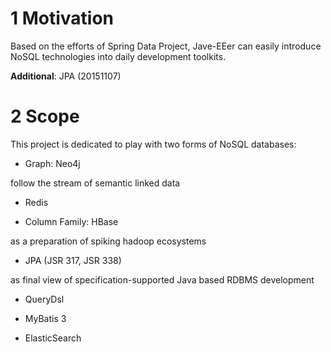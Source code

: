 # 1 Motivation
Based on the efforts of Spring Data Project, Jave-EEer can easily introduce NoSQL technologies into daily development toolkits.

**Additional**: JPA (20151107)

# 2 Scope
This project is dedicated to play with two forms of NoSQL databases:

+ Graph: Neo4j

follow the stream of semantic linked data

+ Redis

+ Column Family: HBase

as a preparation of spiking hadoop ecosystems

+ JPA (JSR 317, JSR 338)

as final view of specification-supported Java based RDBMS development

+ QueryDsl

+ MyBatis 3

+ ElasticSearch